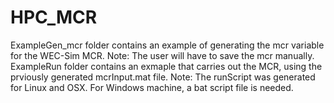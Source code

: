 # HPC_MCR
ExampleGen_mcr folder contains an example of generating the mcr variable for the WEC-Sim MCR. Note: The user will have to save the mcr manually.
ExampleRun folder contains an exmaple that carries out the MCR, using the prviously generated mcrInput.mat file. Note: The runScript was generated for Linux and OSX. For Windows machine, a bat script file is needed.
